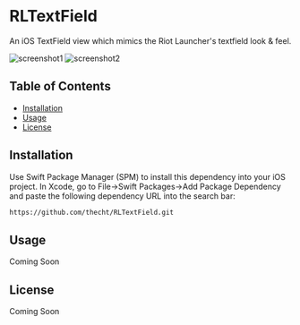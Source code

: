 <br />
<p>
  <h1>RLTextField</h1>
  <p>
    An iOS TextField view which mimics the Riot Launcher's textfield look & feel.
  </p>
</p>

![screenshot1](https://user-images.githubusercontent.com/18121897/76358454-d8aacf00-62ef-11ea-9cc7-ecffeea0b20f.gif)
![screenshot2](https://user-images.githubusercontent.com/18121897/76358463-dcd6ec80-62ef-11ea-9cb8-bf56730c7b39.gif)


<!-- TABLE OF CONTENTS -->
## Table of Contents
* [Installation](#installation)
* [Usage](#usage)
* [License](#license)

<!-- GETTING STARTED -->
## Installation

Use Swift Package Manager (SPM) to install this dependency into your iOS project. In Xcode, go to File->Swift Packages->Add Package Dependency and paste the following dependency URL into the search bar:

```sh
https://github.com/thecht/RLTextField.git
```

## Usage

Coming Soon

## License

Coming Soon
